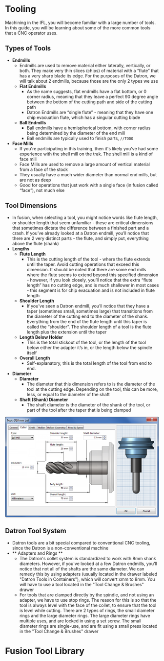 
# Tooling

Machining in the IFL, you will become familiar with a large number of tools. In this guide, you will be learning about some of the more common tools that a CNC operator uses.

## Types of Tools

- **Endmills**
  - Endmills are used to remove material either laterally, vertically, or both. They make very thin slices (chips) of material with a “flute” that has a very sharp blade its edge. For the purposes of the Datron, we will talk about 2 endmills, because those are the only 2 types we use  
  - **Flat Endmills**
    - As the name suggests, flat endmills have a flat bottom, or 0 corner radius, meaning that they leave a perfect 90 degree angle between the bottom of the cutting path and side of the cutting path
    - Datron Endmills are “single flute” - meaning that they have one chip evacuation flute, which has a singular cutting blade
  - **Ball Endmills**
    - Ball endmills have a hemispherical bottom, with corner radius being determined by the diameter of the end mill
    - Ball endmills are typically used to finish parts, `//TODO`
- **Face Mills**
  - If you're participating in this training, then it's likely you've had some experience with the shell mill on the trak. The shell mill is a kind of face mill
  - Face Mills are used to remove a large amount of vertical material from a face of the stock
  - They usually have a much wider diameter than normal end mills, but are not as deep
  - Good for operations that just work with a single face (in fusion called “face”), not much else

## Tool Dimensions

- In fusion, when selecting a tool, you might notice words like flute length, or shoulder length that seem unfamiliar - these are critical dimensions that sometimes dictate the difference between a finished part and a crash. If you’ve already looked at a Datron endmill, you’ll notice that there are 2 very distinct parts - the flute, and simply put, everything above the flute (shank)
- **Lengths**
  - **Flute Length**
    - This is the cutting length of the tool - where the flute extends until the taper. Avoid cutting operations that exceed this dimension. It should be noted that there are some end mills where the flute seems to extend beyond this specified dimension - however, if you look closely, you’ll notice that the extra “flute length” has no cutting edge, and is much shallower in most cases - this segment is for chip evacuation and is not included in flute length
  - **Shoulder Length**
    - If you’ve seen a Datron endmill, you’ll notice that they have a taper (sometimes small, sometimes large) that transitions from the diameter of the cutting end to the diameter of the shank. Everything from the end of the flute length until this taper is called the “shoulder”. The shoulder length of a tool is the flute length plus the extension until the taper
  - **Length Below Holder**
    - This is the total stickout of the tool, or the length of the tool below either the adapter it’s in, or the length below the spindle itself
  - **Overall Length**
    - Self-explanatory, this is the total length of the tool from end to end.
- **Diameter**
  - **Diameter**
    - The diameter that this dimension refers to is the diameter of the tool at the cutting edge. Depending on the tool, this can be more, less, or equal to the diameter of the shaft
  - **Shaft (Shank) Diameter**
    - The shaft diameter is the diameter of the shank of the tool, or part of the tool after the taper that is being clamped

![tool dimensions](../assets/tooling.png)

## Datron Tool System

- Datron tools are a bit special compared to conventional CNC tooling, since the Datron is a non-conventional machine
- ** Adapters and Rings **
  - The Datron's collet system is standardized to work with 8mm shank diameters. However, if you've looked at a few Datron endmills, you'll notice that not all of the shafts are the same diameter. We can remedy this by using adapters (usually located in the drawer labeled "Datron Tools in Containers"), which will convert xmm to 8mm. You will have to use a tool located in the "Tool Change & Brushes" drawer
  - For tools that are clamped directly by the spindle, and not using an adapter, we have to use stop rings. The reason for this is so that the tool is always level with the face of the collet, to ensure that the tool is level while cutting. There are 2 types of rings, the small diameter rings and the large diameter rings. The large diameter rings have multiple uses, and are locked in using a set screw. The small diameter rings are single-use, and are fit using a small press located in the "Tool Change & Brushes" drawer
 
# Fusion Tool Library

